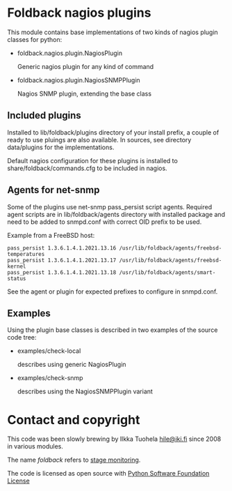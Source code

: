 
Foldback nagios plugins
=======================

This module contains base implementations of two kinds of nagios plugin classes for python:

* foldback.nagios.plugin.NagiosPlugin

  Generic nagios plugin for any kind of command

* foldback.nagios.plugin.NagiosSNMPPlugin

  Nagios SNMP plugin, extending the base class

Included plugins
----------------

Installed to lib/foldback/plugins directory of your install prefix, a couple of ready to use
pluings are also available. In sources, see directory data/plugins for the implementations.

Default nagios configuration for these plugins is installed to share/foldback/commands.cfg to
be included in nagios.

Agents for net-snmp
-------------------

Some of the plugins use net-snmp pass_persist script agents. Required agent scripts are in
lib/foldback/agents directory with installed package and need to be added to snmpd.conf with
correct OID prefix to be used.

Example from a FreeBSD host:

```
pass_persist 1.3.6.1.4.1.2021.13.16 /usr/lib/foldback/agents/freebsd-temperatures
pass_persist 1.3.6.1.4.1.2021.13.17 /usr/lib/foldback/agents/freebsd-kernel
pass_persist 1.3.6.1.4.1.2021.13.18 /usr/lib/foldback/agents/smart-status
```

See the agent or plugin for expected prefixes to configure in snmpd.conf.

Examples
--------

Using the plugin base classes is described in two examples of the source code tree:

* examples/check-local

  describes using generic NagiosPlugin

* examples/check-snmp

  describes using the NagiosSNMPPlugin variant

Contact and copyright
=====================

This code was been slowly brewing by Ilkka Tuohela <hile@iki.fi> since 2008 in various modules.

The name *foldback* refers to [stage monitoring](https://en.wikipedia.org/wiki/Foldback_(sound_engineering)).

The code is licensed as open source with [Python Software Foundation License](https://en.wikipedia.org/wiki/Python_Software_Foundation_License)

